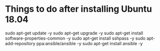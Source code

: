 # Things to do after installing Ubuntu 18.04 #
sudo apt-get update -y
sudo apt-get upgrade -y
sudo apt-get install software-properties-common -y
sudo apt-get install sshpass -y
sudo apt-add-repository ppa:ansible/ansible -y
sudo apt-get install ansible -y
